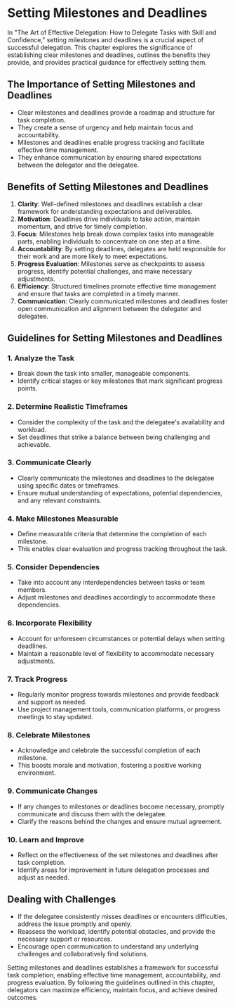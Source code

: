Setting Milestones and Deadlines
===========================================

In "The Art of Effective Delegation: How to Delegate Tasks with Skill and Confidence," setting milestones and deadlines is a crucial aspect of successful delegation. This chapter explores the significance of establishing clear milestones and deadlines, outlines the benefits they provide, and provides practical guidance for effectively setting them.

The Importance of Setting Milestones and Deadlines
--------------------------------------------------

* Clear milestones and deadlines provide a roadmap and structure for task completion.
* They create a sense of urgency and help maintain focus and accountability.
* Milestones and deadlines enable progress tracking and facilitate effective time management.
* They enhance communication by ensuring shared expectations between the delegator and the delegatee.

Benefits of Setting Milestones and Deadlines
--------------------------------------------

1. **Clarity**: Well-defined milestones and deadlines establish a clear framework for understanding expectations and deliverables.
2. **Motivation**: Deadlines drive individuals to take action, maintain momentum, and strive for timely completion.
3. **Focus**: Milestones help break down complex tasks into manageable parts, enabling individuals to concentrate on one step at a time.
4. **Accountability**: By setting deadlines, delegates are held responsible for their work and are more likely to meet expectations.
5. **Progress Evaluation**: Milestones serve as checkpoints to assess progress, identify potential challenges, and make necessary adjustments.
6. **Efficiency**: Structured timelines promote effective time management and ensure that tasks are completed in a timely manner.
7. **Communication**: Clearly communicated milestones and deadlines foster open communication and alignment between the delegator and delegatee.

Guidelines for Setting Milestones and Deadlines
-----------------------------------------------

### 1. Analyze the Task

* Break down the task into smaller, manageable components.
* Identify critical stages or key milestones that mark significant progress points.

### 2. Determine Realistic Timeframes

* Consider the complexity of the task and the delegatee's availability and workload.
* Set deadlines that strike a balance between being challenging and achievable.

### 3. Communicate Clearly

* Clearly communicate the milestones and deadlines to the delegatee using specific dates or timeframes.
* Ensure mutual understanding of expectations, potential dependencies, and any relevant constraints.

### 4. Make Milestones Measurable

* Define measurable criteria that determine the completion of each milestone.
* This enables clear evaluation and progress tracking throughout the task.

### 5. Consider Dependencies

* Take into account any interdependencies between tasks or team members.
* Adjust milestones and deadlines accordingly to accommodate these dependencies.

### 6. Incorporate Flexibility

* Account for unforeseen circumstances or potential delays when setting deadlines.
* Maintain a reasonable level of flexibility to accommodate necessary adjustments.

### 7. Track Progress

* Regularly monitor progress towards milestones and provide feedback and support as needed.
* Use project management tools, communication platforms, or progress meetings to stay updated.

### 8. Celebrate Milestones

* Acknowledge and celebrate the successful completion of each milestone.
* This boosts morale and motivation, fostering a positive working environment.

### 9. Communicate Changes

* If any changes to milestones or deadlines become necessary, promptly communicate and discuss them with the delegatee.
* Clarify the reasons behind the changes and ensure mutual agreement.

### 10. Learn and Improve

* Reflect on the effectiveness of the set milestones and deadlines after task completion.
* Identify areas for improvement in future delegation processes and adjust as needed.

Dealing with Challenges
-----------------------

* If the delegatee consistently misses deadlines or encounters difficulties, address the issue promptly and openly.
* Reassess the workload, identify potential obstacles, and provide the necessary support or resources.
* Encourage open communication to understand any underlying challenges and collaboratively find solutions.

Setting milestones and deadlines establishes a framework for successful task completion, enabling effective time management, accountability, and progress evaluation. By following the guidelines outlined in this chapter, delegators can maximize efficiency, maintain focus, and achieve desired outcomes.
